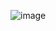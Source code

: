 ![image](https://user-images.githubusercontent.com/100287968/202092757-1a9f85b7-38cc-48a2-aa04-aad4851b69e6.png)
